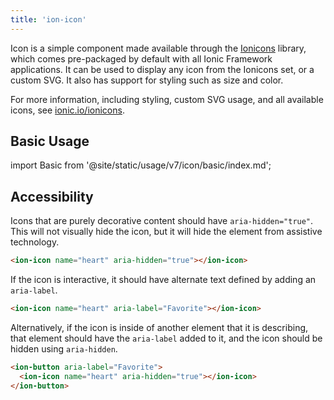 ```yaml
---
title: 'ion-icon'
---
```


<head>
  <title>ion-icon: Icon Component for Ionic Framework Apps</title>
  <meta
    name="description"
    content="Ion-icon is a component for displaying premium designed icons with support for SVG and web font."
  />
</head>

Icon is a simple component made available through the <a href="https://ionic.io/ionicons">Ionicons</a> library, which comes pre-packaged by default with all Ionic Framework applications. It can be used to display any icon from the Ionicons set, or a custom SVG. It also has support for styling such as size and color.

For more information, including styling, custom SVG usage, and all available icons, see <a href="https://ionic.io/ionicons">ionic.io/ionicons</a>.

## Basic Usage

import Basic from '@site/static/usage/v7/icon/basic/index.md';

<Basic />


## Accessibility

Icons that are purely decorative content should have <code>aria-hidden="true"</code>. This will not visually hide the icon, but it will hide the element from assistive technology.

```html
<ion-icon name="heart" aria-hidden="true"></ion-icon>
```


If the icon is interactive, it should have alternate text defined by adding an <code>aria-label</code>.

```html
<ion-icon name="heart" aria-label="Favorite"></ion-icon>
```

Alternatively, if the icon is inside of another element that it is describing, that element should have the <code>aria-label</code> added to it, and the icon should be hidden using <code>aria-hidden</code>.

```html
<ion-button aria-label="Favorite">
  <ion-icon name="heart" aria-hidden="true"></ion-icon>
</ion-button>
```

